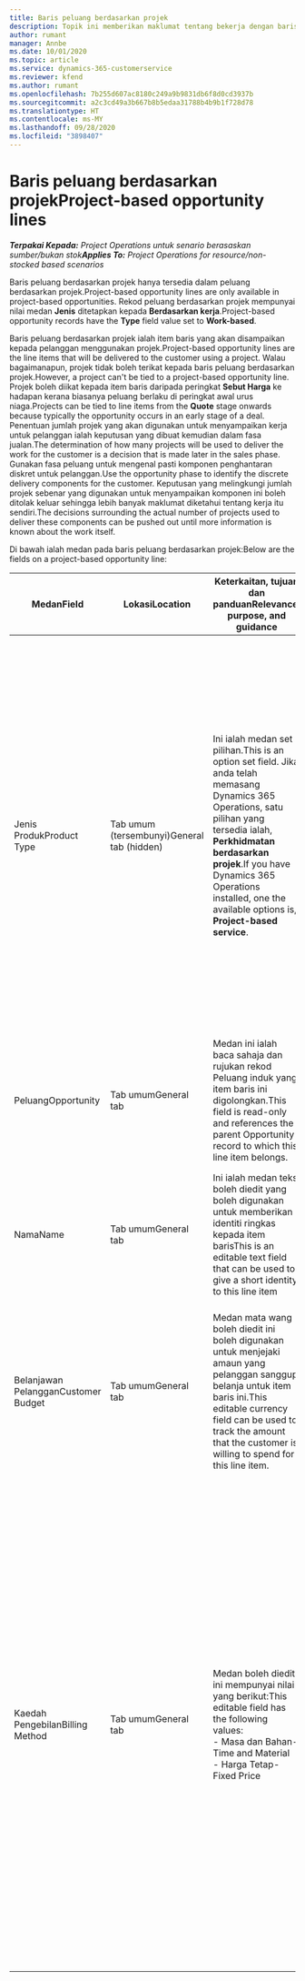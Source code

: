 ```yaml
---
title: Baris peluang berdasarkan projek
description: Topik ini memberikan maklumat tentang bekerja dengan baris peluang berdasarkan projek.
author: rumant
manager: Annbe
ms.date: 10/01/2020
ms.topic: article
ms.service: dynamics-365-customerservice
ms.reviewer: kfend
ms.author: rumant
ms.openlocfilehash: 7b255d607ac8180c249a9b9831db6f8d0cd3937b
ms.sourcegitcommit: a2c3cd49a3b667b8b5edaa31788b4b9b1f728d78
ms.translationtype: HT
ms.contentlocale: ms-MY
ms.lasthandoff: 09/28/2020
ms.locfileid: "3898407"
---
```

# <a name="project-based-opportunity-lines"></a><span data-ttu-id="a6623-103">Baris peluang berdasarkan projek</span><span class="sxs-lookup"><span data-stu-id="a6623-103">Project-based opportunity lines</span></span>

<span data-ttu-id="a6623-104">_**Terpakai Kepada:** Project Operations untuk senario berasaskan sumber/bukan stok_</span><span class="sxs-lookup"><span data-stu-id="a6623-104">_**Applies To:** Project Operations for resource/non-stocked based scenarios_</span></span>


<span data-ttu-id="a6623-105">Baris peluang berdasarkan projek hanya tersedia dalam peluang berdasarkan projek.</span><span class="sxs-lookup"><span data-stu-id="a6623-105">Project-based opportunity lines are only available in project-based opportunities.</span></span> <span data-ttu-id="a6623-106">Rekod peluang berdasarkan projek mempunyai nilai medan **Jenis** ditetapkan kepada **Berdasarkan kerja**.</span><span class="sxs-lookup"><span data-stu-id="a6623-106">Project-based opportunity records have the **Type** field value set to **Work-based**.</span></span>

<span data-ttu-id="a6623-107">Baris peluang berdasarkan projek ialah item baris yang akan disampaikan kepada pelanggan menggunakan projek.</span><span class="sxs-lookup"><span data-stu-id="a6623-107">Project-based opportunity lines are the line items that will be delivered to the customer using a project.</span></span> <span data-ttu-id="a6623-108">Walau bagaimanapun, projek tidak boleh terikat kepada baris peluang berdasarkan projek.</span><span class="sxs-lookup"><span data-stu-id="a6623-108">However, a project can't be tied to a project-based opportunity line.</span></span> <span data-ttu-id="a6623-109">Projek boleh diikat kepada item baris daripada peringkat **Sebut Harga** ke hadapan kerana biasanya peluang berlaku di peringkat awal urus niaga.</span><span class="sxs-lookup"><span data-stu-id="a6623-109">Projects can be tied to line items from the **Quote** stage onwards because typically the opportunity occurs in an early stage of a deal.</span></span> <span data-ttu-id="a6623-110">Penentuan jumlah projek yang akan digunakan untuk menyampaikan kerja untuk pelanggan ialah keputusan yang dibuat kemudian dalam fasa jualan.</span><span class="sxs-lookup"><span data-stu-id="a6623-110">The determination of how many projects will be used to deliver the work for the customer is a decision that is made later in the sales phase.</span></span> <span data-ttu-id="a6623-111">Gunakan fasa peluang untuk mengenal pasti komponen penghantaran diskret untuk pelanggan.</span><span class="sxs-lookup"><span data-stu-id="a6623-111">Use the opportunity phase to identify the discrete delivery components for the customer.</span></span> <span data-ttu-id="a6623-112">Keputusan yang melingkungi jumlah projek sebenar yang digunakan untuk menyampaikan komponen ini boleh ditolak keluar sehingga lebih banyak maklumat diketahui tentang kerja itu sendiri.</span><span class="sxs-lookup"><span data-stu-id="a6623-112">The decisions surrounding the actual number of projects used to deliver these components can be pushed out until more information is known about the work itself.</span></span>

<span data-ttu-id="a6623-113">Di bawah ialah medan pada baris peluang berdasarkan projek:</span><span class="sxs-lookup"><span data-stu-id="a6623-113">Below are the fields on a project-based opportunity line:</span></span>

| <span data-ttu-id="a6623-114">**Medan**</span><span class="sxs-lookup"><span data-stu-id="a6623-114">**Field**</span></span> | <span data-ttu-id="a6623-115">**Lokasi**</span><span class="sxs-lookup"><span data-stu-id="a6623-115">**Location**</span></span> | <span data-ttu-id="a6623-116">**Keterkaitan, tujuan dan panduan**</span><span class="sxs-lookup"><span data-stu-id="a6623-116">**Relevance, purpose, and guidance**</span></span> | <span data-ttu-id="a6623-117">**Kesan hiliran**</span><span class="sxs-lookup"><span data-stu-id="a6623-117">**Downstream impact**</span></span> |
| --- | --- | --- | --- |
| <span data-ttu-id="a6623-118">Jenis Produk</span><span class="sxs-lookup"><span data-stu-id="a6623-118">Product Type</span></span> | <span data-ttu-id="a6623-119">Tab umum (tersembunyi)</span><span class="sxs-lookup"><span data-stu-id="a6623-119">General tab (hidden)</span></span> | <span data-ttu-id="a6623-120">Ini ialah medan set pilihan.</span><span class="sxs-lookup"><span data-stu-id="a6623-120">This is an option set field.</span></span> <span data-ttu-id="a6623-121">Jika anda telah memasang Dynamics 365 Operations, satu pilihan yang tersedia ialah, **Perkhidmatan berdasarkan projek**.</span><span class="sxs-lookup"><span data-stu-id="a6623-121">If you have Dynamics 365 Operations installed, one the available options is, **Project-based service**.</span></span>  | <span data-ttu-id="a6623-122">Nilai medan ini ditetapkan kepada **Peluang berdasarkan projek** apabila anda mencipta baris peluang berdasarkan projek daripada grid baris berdasarkan projek pada Peluang.</span><span class="sxs-lookup"><span data-stu-id="a6623-122">The value of this field is set to **Project-based service** when you create the project-based opportunity line from the project-based lines grid on the Opportunity.</span></span> <br> <span data-ttu-id="a6623-123">Jika anda mengubah atau menulis ganti nilai ini, kefungsian projek tidak akan didayakan pada item baris berdasarkan projek anda.</span><span class="sxs-lookup"><span data-stu-id="a6623-123">If you change or override this value, the project functionality won't be enabled on your project-based line items.</span></span> |
| <span data-ttu-id="a6623-124">Peluang</span><span class="sxs-lookup"><span data-stu-id="a6623-124">Opportunity</span></span> | <span data-ttu-id="a6623-125">Tab umum</span><span class="sxs-lookup"><span data-stu-id="a6623-125">General tab</span></span> | <span data-ttu-id="a6623-126">Medan ini ialah baca sahaja dan rujukan rekod Peluang induk yang item baris ini digolongkan.</span><span class="sxs-lookup"><span data-stu-id="a6623-126">This field is read-only and references the parent Opportunity record to which this line item belongs.</span></span> | <span data-ttu-id="a6623-127">Tiada kesan hiliran bagi medan ini.</span><span class="sxs-lookup"><span data-stu-id="a6623-127">There is no downstream impact of this field.</span></span> |
| <span data-ttu-id="a6623-128">Nama</span><span class="sxs-lookup"><span data-stu-id="a6623-128">Name</span></span> | <span data-ttu-id="a6623-129">Tab umum</span><span class="sxs-lookup"><span data-stu-id="a6623-129">General tab</span></span> | <span data-ttu-id="a6623-130">Ini ialah medan teks boleh diedit yang boleh digunakan untuk memberikan identiti ringkas kepada item baris</span><span class="sxs-lookup"><span data-stu-id="a6623-130">This is an editable text field that can be used to give a short identity to this line item</span></span> | <span data-ttu-id="a6623-131">Nilai ini dibawa ke dalam baris sebut harga apabila anda mencipta sebut harga daripada peluang ini</span><span class="sxs-lookup"><span data-stu-id="a6623-131">This value is carried over to the quote line when you create a quote from this opportunity</span></span> |
| <span data-ttu-id="a6623-132">Belanjawan Pelanggan</span><span class="sxs-lookup"><span data-stu-id="a6623-132">Customer Budget</span></span> | <span data-ttu-id="a6623-133">Tab umum</span><span class="sxs-lookup"><span data-stu-id="a6623-133">General tab</span></span> | <span data-ttu-id="a6623-134">Medan mata wang boleh diedit ini boleh digunakan untuk menjejaki amaun yang pelanggan sanggup belanja untuk item baris ini.</span><span class="sxs-lookup"><span data-stu-id="a6623-134">This editable currency field can be used to track the amount that the customer is willing to spend for this line item.</span></span> | <span data-ttu-id="a6623-135">Nilai ini dibawa ke dalam medan yang sepadan pada baris sebut harga apabila anda mencipta sebut harga daripada peluang ini</span><span class="sxs-lookup"><span data-stu-id="a6623-135">This value is carried over to the corresponding field on the quote line when you create a quote from this opportunity</span></span> |
| <span data-ttu-id="a6623-136">Kaedah Pengebilan</span><span class="sxs-lookup"><span data-stu-id="a6623-136">Billing Method</span></span> | <span data-ttu-id="a6623-137">Tab umum</span><span class="sxs-lookup"><span data-stu-id="a6623-137">General tab</span></span> | <span data-ttu-id="a6623-138">Medan boleh diedit ini mempunyai nilai yang berikut:</span><span class="sxs-lookup"><span data-stu-id="a6623-138">This editable field has the following values:</span></span></br><span data-ttu-id="a6623-139">- Masa dan Bahan</span><span class="sxs-lookup"><span data-stu-id="a6623-139">- Time and Material</span></span></br><span data-ttu-id="a6623-140">- Harga Tetap</span><span class="sxs-lookup"><span data-stu-id="a6623-140">- Fixed Price</span></span> | <span data-ttu-id="a6623-141">Nilai ini dibawa ke dalam medan yang sepadan pada baris sebut harga apabila anda mencipta sebut harga daripada peluang ini.</span><span class="sxs-lookup"><span data-stu-id="a6623-141">This value is carried over to the corresponding field on the quote line when you create a quote from this opportunity.</span></span> <span data-ttu-id="a6623-142">Selepas baris sebut harga dicipta, medan dikunci dan tidak boleh diubah.</span><span class="sxs-lookup"><span data-stu-id="a6623-142">After the quote line is created, the field is locked and can't be changed.</span></span> <span data-ttu-id="a6623-143">Peruntukkan nilai medan ini setepat yang mungkin.</span><span class="sxs-lookup"><span data-stu-id="a6623-143">Assign this field value as accurately as possible.</span></span> <span data-ttu-id="a6623-144">Jika anda perlu mengubah nilai medan ini pada baris sebut harga, padamkan dan cipta semula baris sebut harga.</span><span class="sxs-lookup"><span data-stu-id="a6623-144">If you need to change the value of this field on the quote line, delete and re-create the quote line.</span></span> |
